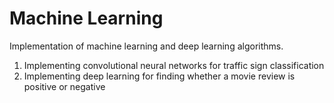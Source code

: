# Machine Learning
Implementation of machine learning and deep learning algorithms. 
1) Implementing convolutional neural networks for traffic sign classification 
2) Implementing deep learning for finding whether a movie review is positive or negative
